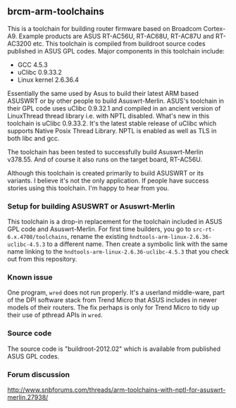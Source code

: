 ## brcm-arm-toolchains

This is a toolchain for building router firmware based on Broadcom Cortex-A9. Example products are ASUS RT-AC56U,  RT-AC68U, RT-AC87U and RT-AC3200 etc. This toolchain is compiled from buildroot source codes published in ASUS GPL codes. Major components in this toolchain include:
* GCC 4.5.3
* uClibc 0.9.33.2
* Linux kernel 2.6.36.4

Essentially the same used by Asus to build their latest ARM based ASUSWRT or by other people to build Asuswrt-Merlin. ASUS's toolchain in their GPL code uses uClibc 0.9.32.1 and compiled in an ancient version of LinuxThread thread library i.e. with NPTL disabled. What's new in this toolchain is uClibc 0.9.33.2. It's the latest stable release of uClibc which supports Native Posix Thread Library. NPTL is enabled as well as TLS in both libc and gcc.

The toolchain has been tested to successfully build Asuswrt-Merlin v378.55. And of course it also runs on the target board, RT-AC56U. 

Although this toolchain is created primarily to build ASUSWRT or its variants. I believe it's not the only application. If people have success stories using this toolchain. I'm happy to hear from you.

### Setup for building ASUSWRT or Asuswrt-Merlin

This toolchain is a drop-in replacement for the toolchain included in ASUS GPL code and Asuswrt-Merlin. For first time builders, you go to `src-rt-6.x.4708/toolchains`, rename the existing `hndtools-arm-linux-2.6.36-uclibc-4.5.3` to a different name. Then create a symbolic link with the same name linking to the `hndtools-arm-linux-2.6.36-uclibc-4.5.3` that you check out from this repository.

### Known issue

One program, `wred` does not run properly. It's a userland middle-ware, part of the DPI software stack from Trend Micro that ASUS includes in newer models of their routers. The fix perhaps is only for Trend Micro to tidy up their use of pthread APIs in `wred`.

### Source code

The source code is "buildroot-2012.02" which is available from published ASUS GPL codes.

### Forum discussion

http://www.snbforums.com/threads/arm-toolchains-with-nptl-for-asuswrt-merlin.27938/
